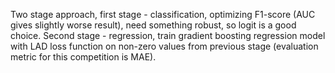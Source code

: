 Two stage approach, first stage - classification, optimizing F1-score (AUC gives slightly worse result), 
need something robust, so logit is a good choice.
Second stage - regression, train gradient boosting regression model with LAD loss function on non-zero values 
from previous stage (evaluation metric for this competition is MAE).
